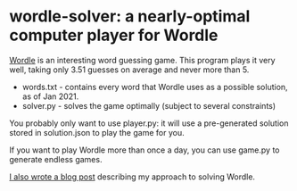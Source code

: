 # wordle-solver: a nearly-optimal computer player for Wordle

[Wordle](https://www.powerlanguage.co.uk/wordle/) is an interesting word
guessing game. This program plays it very well, taking only 3.51 guesses on
average and never more than 5.

 * words.txt - contains every word that Wordle uses as a possible solution, as
of Jan 2021.
 * solver.py - solves the game optimally (subject to several constraints)

You probably only want to use player.py: it will use a pre-generated solution
stored in solution.json to play the game for you.

If you want to play Wordle more than once a day, you can use game.py to
generate endless games.

[I also wrote a blog post](https://adamfontenot.com/post/how_i_defeated_wordle_with_python)
describing my approach to solving Wordle.
